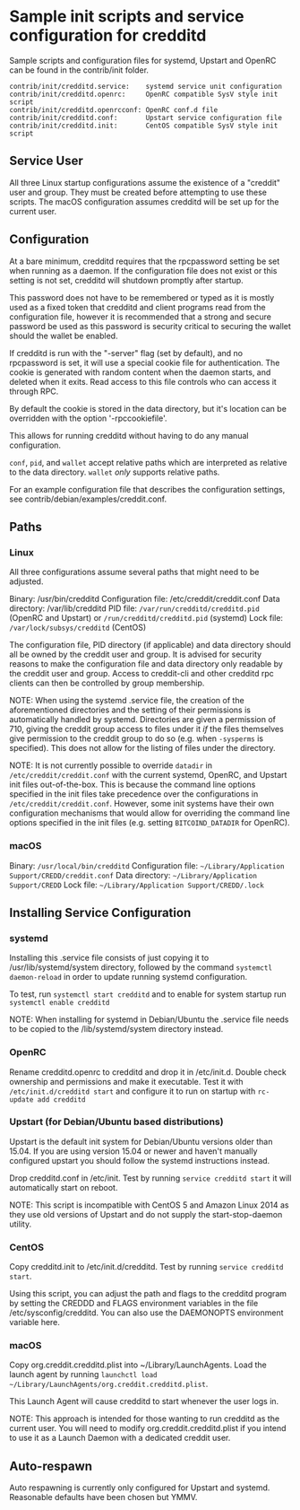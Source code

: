 Sample init scripts and service configuration for credditd
==========================================================

Sample scripts and configuration files for systemd, Upstart and OpenRC
can be found in the contrib/init folder.

    contrib/init/credditd.service:    systemd service unit configuration
    contrib/init/credditd.openrc:     OpenRC compatible SysV style init script
    contrib/init/credditd.openrcconf: OpenRC conf.d file
    contrib/init/credditd.conf:       Upstart service configuration file
    contrib/init/credditd.init:       CentOS compatible SysV style init script

Service User
---------------------------------

All three Linux startup configurations assume the existence of a "creddit" user
and group.  They must be created before attempting to use these scripts.
The macOS configuration assumes credditd will be set up for the current user.

Configuration
---------------------------------

At a bare minimum, credditd requires that the rpcpassword setting be set
when running as a daemon.  If the configuration file does not exist or this
setting is not set, credditd will shutdown promptly after startup.

This password does not have to be remembered or typed as it is mostly used
as a fixed token that credditd and client programs read from the configuration
file, however it is recommended that a strong and secure password be used
as this password is security critical to securing the wallet should the
wallet be enabled.

If credditd is run with the "-server" flag (set by default), and no rpcpassword is set,
it will use a special cookie file for authentication. The cookie is generated with random
content when the daemon starts, and deleted when it exits. Read access to this file
controls who can access it through RPC.

By default the cookie is stored in the data directory, but it's location can be overridden
with the option '-rpccookiefile'.

This allows for running credditd without having to do any manual configuration.

`conf`, `pid`, and `wallet` accept relative paths which are interpreted as
relative to the data directory. `wallet` *only* supports relative paths.

For an example configuration file that describes the configuration settings,
see contrib/debian/examples/creddit.conf.

Paths
---------------------------------

### Linux

All three configurations assume several paths that might need to be adjusted.

Binary:              /usr/bin/credditd
Configuration file:  /etc/creddit/creddit.conf
Data directory:      /var/lib/credditd
PID file:            `/var/run/credditd/credditd.pid` (OpenRC and Upstart) or `/run/credditd/credditd.pid` (systemd)
Lock file:           `/var/lock/subsys/credditd` (CentOS)

The configuration file, PID directory (if applicable) and data directory
should all be owned by the creddit user and group.  It is advised for security
reasons to make the configuration file and data directory only readable by the
creddit user and group.  Access to creddit-cli and other credditd rpc clients
can then be controlled by group membership.

NOTE: When using the systemd .service file, the creation of the aforementioned
directories and the setting of their permissions is automatically handled by
systemd. Directories are given a permission of 710, giving the creddit group
access to files under it _if_ the files themselves give permission to the
creddit group to do so (e.g. when `-sysperms` is specified). This does not allow
for the listing of files under the directory.

NOTE: It is not currently possible to override `datadir` in
`/etc/creddit/creddit.conf` with the current systemd, OpenRC, and Upstart init
files out-of-the-box. This is because the command line options specified in the
init files take precedence over the configurations in
`/etc/creddit/creddit.conf`. However, some init systems have their own
configuration mechanisms that would allow for overriding the command line
options specified in the init files (e.g. setting `BITCOIND_DATADIR` for
OpenRC).

### macOS

Binary:              `/usr/local/bin/credditd`
Configuration file:  `~/Library/Application Support/CREDD/creddit.conf`
Data directory:      `~/Library/Application Support/CREDD`
Lock file:           `~/Library/Application Support/CREDD/.lock`

Installing Service Configuration
-----------------------------------

### systemd

Installing this .service file consists of just copying it to
/usr/lib/systemd/system directory, followed by the command
`systemctl daemon-reload` in order to update running systemd configuration.

To test, run `systemctl start credditd` and to enable for system startup run
`systemctl enable credditd`

NOTE: When installing for systemd in Debian/Ubuntu the .service file needs to be copied to the /lib/systemd/system directory instead.

### OpenRC

Rename credditd.openrc to credditd and drop it in /etc/init.d.  Double
check ownership and permissions and make it executable.  Test it with
`/etc/init.d/credditd start` and configure it to run on startup with
`rc-update add credditd`

### Upstart (for Debian/Ubuntu based distributions)

Upstart is the default init system for Debian/Ubuntu versions older than 15.04. If you are using version 15.04 or newer and haven't manually configured upstart you should follow the systemd instructions instead.

Drop credditd.conf in /etc/init.  Test by running `service credditd start`
it will automatically start on reboot.

NOTE: This script is incompatible with CentOS 5 and Amazon Linux 2014 as they
use old versions of Upstart and do not supply the start-stop-daemon utility.

### CentOS

Copy credditd.init to /etc/init.d/credditd. Test by running `service credditd start`.

Using this script, you can adjust the path and flags to the credditd program by
setting the CREDDD and FLAGS environment variables in the file
/etc/sysconfig/credditd. You can also use the DAEMONOPTS environment variable here.

### macOS

Copy org.creddit.credditd.plist into ~/Library/LaunchAgents. Load the launch agent by
running `launchctl load ~/Library/LaunchAgents/org.creddit.credditd.plist`.

This Launch Agent will cause credditd to start whenever the user logs in.

NOTE: This approach is intended for those wanting to run credditd as the current user.
You will need to modify org.creddit.credditd.plist if you intend to use it as a
Launch Daemon with a dedicated creddit user.

Auto-respawn
-----------------------------------

Auto respawning is currently only configured for Upstart and systemd.
Reasonable defaults have been chosen but YMMV.
